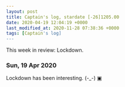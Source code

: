 ```yaml
---
layout: post
title: Captain's log, stardate [-26]1205.00
date: 2020-04-19 12:04:19 +0000
last_modified_at: 2020-11-28 07:38:36 +0000
tags: [Captain's log]
---
```


This week in review: Lockdown.

<!-- more -->

### Sun, 19 Apr 2020

Lockdown has been interesting. (-_-)
▣

